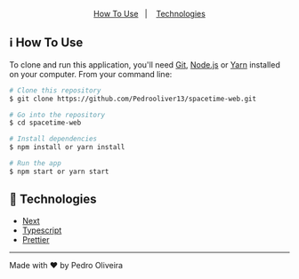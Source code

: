 <p align="center">
  <a href="#information_source-how-to-use">How To Use</a>&nbsp;&nbsp;&nbsp;|&nbsp;&nbsp;&nbsp;
  <a href="#rocket-technologies">Technologies</a>
</p>

## :information_source: How To Use

To clone and run this application, you'll need [Git](https://git-scm.com), [Node.js](https://nodejs.org/en/) or [Yarn](https://yarnpkg.com/getting-started) installed on your computer. From your command line:

```bash
# Clone this repository
$ git clone https://github.com/Pedrooliver13/spacetime-web.git

# Go into the repository
$ cd spacetime-web

# Install dependencies
$ npm install or yarn install

# Run the app
$ npm start or yarn start
```

## :rocket: Technologies

-  [Next]()
-  [Typescript](https://www.typescriptlang.org/docs/)
-  [Prettier]()

---

Made with ♥ by Pedro Oliveira
